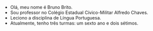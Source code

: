 - Olá, meu nome é Bruno Brito.
- Sou professor no Colégio Estadual Cívico-Militar Alfredo Chaves.
- Leciono a disciplina de Língua Portuguesa.
- Atualmente, tenho três turmas: um sexto ano e dois sétimos.


<!---
professorbrunobrito/professorbrunobrito is a ✨ special ✨ repository because its `README.md` (this file) appears on your GitHub profile.
You can click the Preview link to take a look at your changes.
--->
